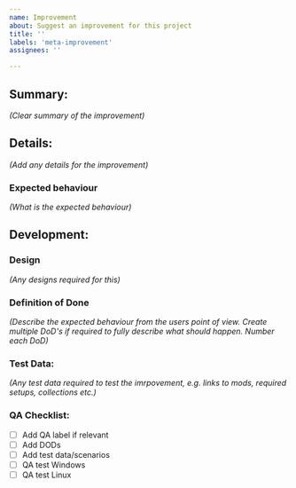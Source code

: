 ```yaml
---
name: Improvement
about: Suggest an improvement for this project
title: ''
labels: 'meta-improvement'
assignees: ''

---
```


## Summary:
_(Clear summary of the improvement)_

## Details:
_(Add any details for the improvement)_

### Expected behaviour
_(What is the expected behaviour)_


## Development:

### Design
_(Any designs required for this)_

### Definition of Done
_(Describe the expected behaviour from the users point of view. Create multiple DoD's if required to fully describe what should happen. Number each DoD)_

### Test Data:
_(Any test data required to test the imrpovement, e.g. links to mods, required setups, collections etc.)_

### QA Checklist:
- [ ] Add QA label if relevant
- [ ] Add DODs
- [ ] Add test data/scenarios
- [ ] QA test Windows
- [ ] QA test Linux